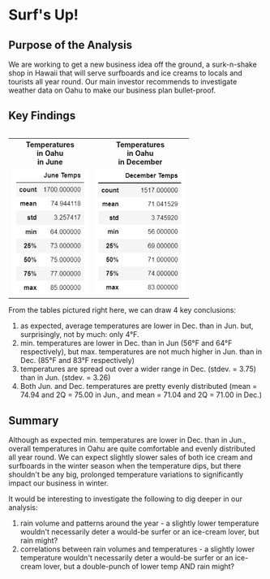 # Surf's Up!

## Purpose of the Analysis
We are working to get a new business idea off the ground, a surk-n-shake shop in Hawaii that will serve surfboards and ice creams to locals and tourists all year round. Our main investor recommends to investigate weather data on Oahu to make our business plan bullet-proof.

## Key Findings

<table align="right">
  <tr height=50px>
    <th>Temperatures<br>in Oahu<br>in June</th>
    <th>Temperatures<br>in Oahu<br>in December</th>
  </tr>
  <tr>
    <td> <img src="Temps_Jun.png" width = 150px>
    <td> <img src="Temps_Dec.png" width = 178px>
  </tr>
</table>

From the tables pictured right here, we can draw 4 key conclusions:
1. as expected, average temperatures are lower in Dec. than in Jun. but, surprisingly, not by much: only 4°F.
2. min. temperatures are lower in Dec. than in Jun (56°F and 64°F respectively), but max. temperatures are not much higher in Jun. than in Dec. (85°F and 83°F respectively)
3. temperatures are spread out over a wider range in Dec. (stdev. = 3.75) than in Jun. (stdev. = 3.26)
4. Both Jun. and Dec. temperatures are pretty evenly distributed (mean = 74.94 and 2Q = 75.00 in Jun., and mean = 71.04 and 2Q = 71.00 in Dec.)

## Summary

Although as expected min. temperatures are lower in Dec. than in Jun., overall temperatures in Oahu are quite comfortable and evenly distributed all year round. We can expect slightly slower sales of both ice cream and surfboards in the winter season when the temperature dips, but there shouldn't be any big, prolonged temperature variations to significantly impact our business in winter.

It would be interesting to investigate the following to dig deeper in our analysis:
1. rain volume and patterns around the year - a slightly lower temperature wouldn't necessarily deter a would-be surfer or an ice-cream lover, but rain might?
2. correlations between rain volumes and temperatures - a slightly lower temperature wouldn't necessarily deter a would-be surfer or an ice-cream lover, but a double-punch of lower temp AND rain might?
